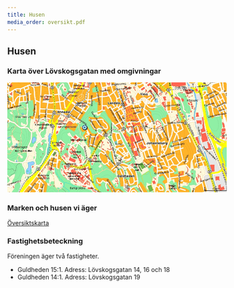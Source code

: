 ```yaml
---
title: Husen
media_order: oversikt.pdf
---
```

## Husen

###  Karta över Lövskogsgatan med omgivningar 
![](eniro_karta.jpg)

### Marken och husen vi äger
[Översiktskarta ](oversikt.pdf)

### Fastighetsbeteckning
Föreningen äger två fastigheter.
* Guldheden 15:1. Adress: Lövskogsgatan 14, 16 och 18
* Guldheden 14:1. Adress: Lövskogsgatan 19

